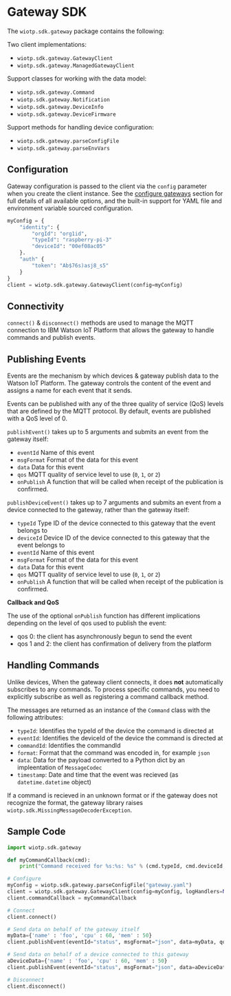 # Gateway SDK

The `wiotp.sdk.gateway` package contains the following:

Two client implementations:

- `wiotp.sdk.gateway.GatewayClient`
- `wiotp.sdk.gateway.ManagedGatewayClient`

Support classes for working with the data model:

- `wiotp.sdk.gateway.Command`
- `wiotp.sdk.gateway.Notification`
- `wiotp.sdk.gateway.DeviceInfo`
- `wiotp.sdk.gateway.DeviceFirmware`

Support methods for handling device configuration:

- `wiotp.sdk.gateway.parseConfigFile`
- `wiotp.sdk.gateway.parseEnvVars`


## Configuration

Gateway configuration is passed to the client via the `config` parameter when you create the client instance.  See the [configure gateways](config.md) section for full details of all available options, and the built-in support for YAML file and environment variable sourced configuration.

```python
myConfig = { 
    "identity": {
        "orgId": "org1id",
        "typeId": "raspberry-pi-3"
        "deviceId": "00ef08ac05"
    }.
    "auth" {
        "token": "Ab$76s)asj8_s5"
    }
}
client = wiotp.sdk.gateway.GatewayClient(config=myConfig)
```


## Connectivity

`connect()` & `disconnect()` methods are used to manage the MQTT connection to IBM Watson IoT Platform that allows the gateway to 
handle commands and publish events.


## Publishing Events

Events are the mechanism by which devices & gateway publish data to the Watson IoT Platform. The gateway
controls the content of the event and assigns a name for each event that it sends.

Events can be published with any of the three quality of service (QoS) levels that are defined
by the MQTT protocol. By default, events are published with a QoS level of 0.

`publishEvent()` takes up to 5 arguments and submits an event from the gateway itself:

- `eventId` Name of this event
- `msgFormat` Format of the data for this event
- `data` Data for this event
- `qos` MQTT quality of service level to use (`0`, `1`, or `2`)
- `onPublish` A function that will be called when receipt of the publication is confirmed.

`publishDeviceEvent()` takes up to 7 arguments and submits an event from a device connected to the gateway, rather than the gateway itself:

- `typeId` Type ID of the device connected to this gateway that the event belongs to
- `deviceId` Device ID of the device connected to this gateway that the event belongs to
- `eventId` Name of this event
- `msgFormat` Format of the data for this event
- `data` Data for this event
- `qos` MQTT quality of service level to use (`0`, `1`, or `2`)
- `onPublish` A function that will be called when receipt of the publication is confirmed.

__Callback and QoS__

The use of the optional `onPublish` function has different implications depending
on the level of qos used to publish the event:

- qos 0: the client has asynchronously begun to send the event
- qos 1 and 2: the client has confirmation of delivery from the platform


## Handling Commands

Unlike devices, When the gateway client connects, it does **not** automatically subscribes to any commands. To 
process specific commands, you need to explicitly subscribe as well as registering a command callback method.

The messages are returned as an instance of the `Command` class with the following attributes:

- `typeId`: Identifies the typeId of the device the command is directed at
- `eventId`: Identifies the deviceId of the device the command is directed at
- `commandId`: Identifies the commandId
- `format`: Format that the command was encoded in, for example `json`
- `data`: Data for the payload converted to a Python dict by an impleentation of `MessageCodec`
- `timestamp`: Date and time that the event was recieved (as `datetime.datetime` object)

If a command is recieved in an unknown format or if the gateway does not recognize the format, the gateway
library raises `wiotp.sdk.MissingMessageDecoderException`.


## Sample Code

```python
import wiotp.sdk.gateway

def myCommandCallback(cmd):
    print("Command received for %s:%s: %s" % (cmd.typeId, cmd.deviceId, cmd.data))

# Configure
myConfig = wiotp.sdk.gateway.parseConfigFile("gateway.yaml")
client = wiotp.sdk.gateway.GatewayClient(config=myConfig, logHandlers=None)
client.commandCallback = myCommandCallback

# Connect
client.connect()

# Send data on behalf of the gateway itself
myData={'name' : 'foo', 'cpu' : 60, 'mem' : 50}
client.publishEvent(eventId="status", msgFormat="json", data=myData, qos=0, onPublish=None)

# Send data on behalf of a device connected to this gateway
aDeviceData={'name' : 'foo', 'cpu' : 60, 'mem' : 50}
client.publishEvent(eventId="status", msgFormat="json", data=aDeviceData, qos=0, onPublish=None)

# Disconnect
client.disconnect()
```
